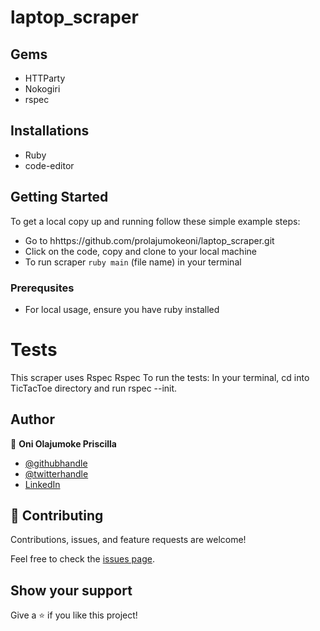 # laptop_scraper
## Gems 
- HTTParty
- Nokogiri
- rspec

## Installations
- Ruby
- code-editor

## Getting Started
To get a local copy up and running follow these simple example steps:
- Go to hhttps://github.com/prolajumokeoni/laptop_scraper.git
- Click on the code, copy and clone to your local machine
- To run scraper ``` ruby main ``` (file name) in your terminal

### Prerequsites
- For local usage, ensure you have ruby installed

# Tests
This scraper uses Rspec Rspec To run the tests:
In your terminal, cd into TicTacToe directory and run rspec --init.



## Author
👤 **Oni Olajumoke Priscilla**

- [@githubhandle](https://github.com/prolajumokeoni)
- [@twitterhandle](https://twitter.com/prolajumokeoni)
- [LinkedIn](https://www.linkedin.com/in/olajumoke-priscilla-oni-44a48b162/)


## 🤝 Contributing

Contributions, issues, and feature requests are welcome!

Feel free to check the [issues page](https://github.com/prolajumokeoni/enumerable_methods/issues).

## Show your support

Give a ⭐️ if you like this project!